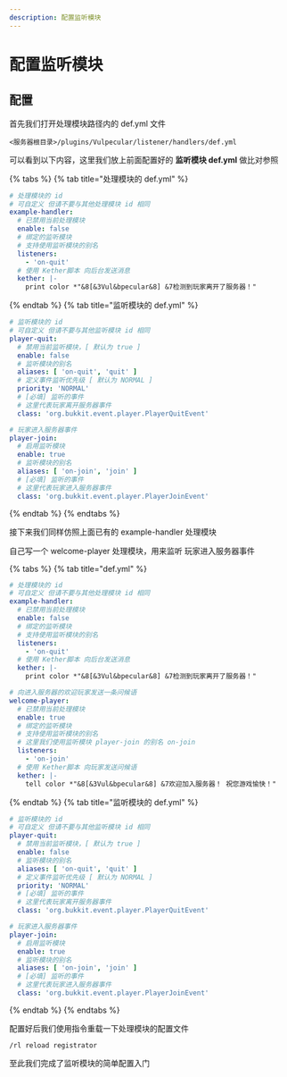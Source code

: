 ```yaml
---
description: 配置监听模块
---
```


# 配置监听模块

## 配置

首先我们打开处理模块路径内的 def.yml 文件

`<服务器根目录>/plugins/Vulpecular/listener/handlers/def.yml`

可以看到以下内容，这里我们放上前面配置好的 **监听模块 def.yml** 做比对参照

{% tabs %}
{% tab title="处理模块的 def.yml" %}
```yaml
# 处理模块的 id
# 可自定义 但请不要与其他处理模块 id 相同
example-handler:
  # 已禁用当前处理模块
  enable: false
  # 绑定的监听模块
  # 支持使用监听模块的别名
  listeners:
    - 'on-quit'
  # 使用 Kether脚本 向后台发送消息
  kether: |-
    print color *"&8[&3Vul&bpecular&8] &7检测到玩家离开了服务器！"

```
{% endtab %}
{% tab title="监听模块的 def.yml" %}
```yaml
# 监听模块的 id
# 可自定义 但请不要与其他监听模块 id 相同
player-quit:
  # 禁用当前监听模块，[ 默认为 true ]
  enable: false
  # 监听模块的别名
  aliases: [ 'on-quit', 'quit' ]
  # 定义事件监听优先级 [ 默认为 NORMAL ]
  priority: 'NORMAL'
  # [必填] 监听的事件
  # 这里代表玩家离开服务器事件
  class: 'org.bukkit.event.player.PlayerQuitEvent'

# 玩家进入服务器事件
player-join:
  # 启用监听模块
  enable: true
  # 监听模块的别名
  aliases: [ 'on-join', 'join' ]
  # [必填] 监听的事件
  # 这里代表玩家进入服务器事件
  class: 'org.bukkit.event.player.PlayerJoinEvent'

```
{% endtab %}
{% endtabs %}

接下来我们同样仿照上面已有的 example-handler 处理模块

自己写一个 welcome-player 处理模块，用来监听 玩家进入服务器事件

{% tabs %}
{% tab title="def.yml" %}
```yaml
# 处理模块的 id
# 可自定义 但请不要与其他处理模块 id 相同
example-handler:
  # 已禁用当前处理模块
  enable: false
  # 绑定的监听模块
  # 支持使用监听模块的别名
  listeners:
    - 'on-quit'
  # 使用 Kether脚本 向后台发送消息
  kether: |-
    print color *"&8[&3Vul&bpecular&8] &7检测到玩家离开了服务器！"

# 向进入服务器的欢迎玩家发送一条问候语
welcome-player:
  # 已禁用当前处理模块
  enable: true
  # 绑定的监听模块
  # 支持使用监听模块的别名
  # 这里我们使用监听模块 player-join 的别名 on-join
  listeners:
    - 'on-join'
  # 使用 Kether脚本 向玩家发送问候语
  kether: |-
    tell color *"&8[&3Vul&bpecular&8] &7欢迎加入服务器！ 祝您游戏愉快！"

```
{% endtab %}
{% tab title="监听模块的 def.yml" %}
```yaml
# 监听模块的 id
# 可自定义 但请不要与其他监听模块 id 相同
player-quit:
  # 禁用当前监听模块，[ 默认为 true ]
  enable: false
  # 监听模块的别名
  aliases: [ 'on-quit', 'quit' ]
  # 定义事件监听优先级 [ 默认为 NORMAL ]
  priority: 'NORMAL'
  # [必填] 监听的事件
  # 这里代表玩家离开服务器事件
  class: 'org.bukkit.event.player.PlayerQuitEvent'

# 玩家进入服务器事件
player-join:
  # 启用监听模块
  enable: true
  # 监听模块的别名
  aliases: [ 'on-join', 'join' ]
  # [必填] 监听的事件
  # 这里代表玩家进入服务器事件
  class: 'org.bukkit.event.player.PlayerJoinEvent'

```
{% endtab %}
{% endtabs %}

配置好后我们使用指令重载一下处理模块的配置文件

`/rl reload registrator`

至此我们完成了监听模块的简单配置入门